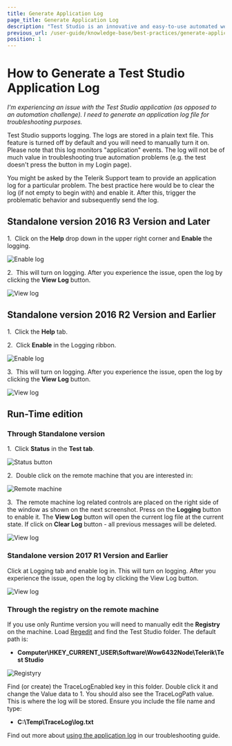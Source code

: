 ```yaml
---
title: Generate Application Log
page_title: Generate Application Log
description: "Test Studio is an innovative and easy-to-use automated web, WPF and load testing solution. Test Studio tests support essential technologies like ASP.NET AJAX, Silverlight, PHP and MVC. HTML5, Testing framework, functional testing, performance testing, load testing, exploratory testing, manual testing."
previous_url: /user-guide/knowledge-base/best-practices/generate-application-log.aspx, /user-guide/knowledge-base/best-practices/generate-application-log
position: 1
---
```

# How to Generate a Test Studio Application Log #

*I'm experiencing an issue with the Test Studio application (as opposed to an automation challenge). I need to generate an application log file for troubleshooting purposes.*

Test Studio supports logging. The logs are stored in a plain text file. This feature is turned off by default and you will need to manually turn it on. Please note that this log monitors "application" events. The log will not be of much value in troubleshooting true automation problems (e.g. the test doesn't press the button in my Login page).
 
You might be asked by the Telerik Support team to provide an application log for a particular problem. The best practice here would be to clear the log (if not empty to begin with) and enable it. After this, trigger the problematic behavior and subsequently send the log.

## **Standalone version 2016 R3 Version and Later** ##

1.&nbsp; Click on the **Help** drop down in the upper right corner and **Enable** the logging.

![Enable log][7]

2.&nbsp; This will turn on logging. After you experience the issue, open the log by clicking the **View Log** 
button.

![View log][8]

## **Standalone version 2016 R2 Version and Earlier** ##

1.&nbsp; Click the **Help** tab.

2.&nbsp; Click **Enable** in the Logging ribbon.

![Enable log][1]

3.&nbsp; This will turn on logging. After you experience the issue, open the log by clicking the **View Log** button.

![View log][2]

## Run-Time edition ##

### Through Standalone version ###

1.&nbsp; Click **Status** in the **Test tab**.

![Status button][3]

2.&nbsp; Double click on the remote machine that you are interested in:

![Remote machine][4]

3.&nbsp; The remote machine log related controls are placed on the right side of the window as shown on the next screenshot. Press on the **Logging** button to enable it. The **View Log** button will open the current log file at the current state. If click on **Clear Log** button - all previous messages will be deleted.

![View log][9]

### **Standalone version 2017 R1 Version and Earlier** ###

 Click at Logging tab and enable log in. This will turn on logging. After you experience the issue, open the log by clicking the View Log button.

![View log][5]

### Through the registry on the remote machine ###

If you use only Runtime version you will need to manually edit the **Registry** on the machine. Load <a href="http://support2.microsoft.com/kb/136393" target="_blank">Regedit</a> and find the Test Studio folder. The default path is:

* **Computer\HKEY_CURRENT_USER\Software\Wow6432Node\Telerik\Test Studio**

![Registyry][6]

Find (or create) the TraceLogEnabled key in this folder. Double click it and change the Value data to 1. You should also see the TraceLogPath value. This is where the log will be stored. Ensure you include the file name and type:

* **C:\Temp\TraceLog\log.txt**

Find out more about <a href="/troubleshooting-guide/troubleshooting-tools-tg/using-the-application-log" target="_blank">using the application log</a> in our troubleshooting guide.

[1]: /img/knowledge-base/best-practices-kb/generate-application-log/fig1.png
[2]: /img/knowledge-base/best-practices-kb/generate-application-log/fig2.png
[3]: /img/knowledge-base/best-practices-kb/generate-application-log/fig3.png
[4]: /img/knowledge-base/best-practices-kb/generate-application-log/fig4.png
[5]: /img/knowledge-base/best-practices-kb/generate-application-log/fig5.png
[6]: /img/knowledge-base/best-practices-kb/generate-application-log/fig6.png
[7]: /img/knowledge-base/best-practices-kb/generate-application-log/fig7.png
[8]: /img/knowledge-base/best-practices-kb/generate-application-log/fig8.png
[9]: /img/knowledge-base/best-practices-kb/generate-application-log/fig9.png


